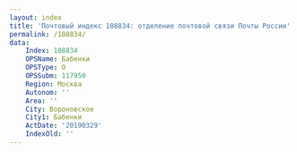 ```yaml
---
layout: index
title: 'Почтовый индекс 108834: отделение почтовой связи Почты России'
permalink: /108834/
data:
    Index: 108834
    OPSName: Бабенки
    OPSType: О
    OPSSubm: 117950
    Region: Москва
    Autonom: ''
    Area: ''
    City: Вороновское
    City1: Бабенки
    ActDate: '20190329'
    IndexOld: ''
---
```

